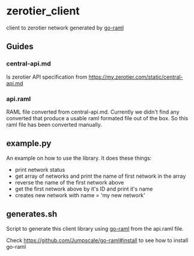 # zerotier_client
client to zerotier network generated by [go-raml](https://github.com/Jumpscale/go-raml)

## Guides

### central-api.md
Is zerotier API specification from https://my.zerotier.com/static/central-api.md

### api.raml
RAML file converted from central-api.md.
Currently we didn't find any converted that produce a usable raml formated file out of the box. So this raml file has been converted manually.

## example.py

An example on how to use the library. It does these things:

- print network status
- get array of networks and print the name of first network in the array
- reverse the name of the first network above
- get the first network above by it's ID and print it's name
- creates new network with name = 'my new network'

## generates.sh
Script to generate this client library using [go-raml](https://github.com/Jumpscale/go-raml) from the api.raml file.

Check https://github.com/Jumpscale/go-raml#install to see how to install go-raml

